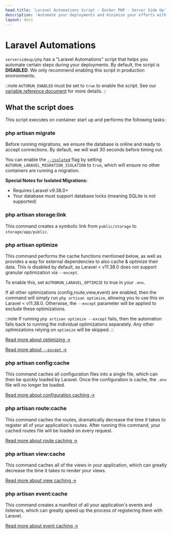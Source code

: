 ```yaml
---
head.title: 'Laravel Automations Script - Docker PHP - Server Side Up'
description: 'Automate your deployments and minimize your efforts with Laravel.'
layout: docs
---
```


# Laravel Automations
`serversideup/php` has a "Laravel Automations" script that helps you automate certain steps during your deployments. By default, the script is **DISABLED**. We only recommend enabling this script in production environments.

::note
`AUTORUN_ENABLED` must be set to `true` to enable the script. See our [variable reference document](/docs/reference/environment-variable-specification) for more details.
::

## What the script does
This script executes on container start up and performs the following tasks:

### php artisan migrate
Before running migrations, we ensure the database is online and ready to accept connections. By default, we will wait 30 seconds before timing out.

You can enable the [`--isolated`](https://laravel.com/docs/11.x/migrations#running-migrations) flag by setting `AUTORUN_LARAVEL_MIGRATION_ISOLATION` to `true`, which will ensure no other containers are running a migration. 

**Special Notes for Isolated Migrations:**
- Requires Laravel v9.38.0+
- Your database must support database locks (meaning SQLite is not supported)

### php artisan storage:link
This command creates a symbolic link from `public/storage` to `storage/app/public`.

### php artisan optimize

This command performs the cache functions mentioned below, as well as provides a way for external dependencies to also cache & optimize their data. This is disabled by default, as Laravel < v11.38.0 does not support granular optimization via `--except`.

To enable this, set `AUTRORUN_LARAVEL_OPTIMIZE` to true in your `.env`.

If all other optimizations (config,route,view,event) are enabled, then the command will simply run `php artisan optimize`, allowing you to use this on Laravel < v11.38.0. Otherwise, the `--except` parameter will be applied to exclude these optimizations.

::note
If running `php artisan optimize --except` fails, then the automation falls back to running the individual optimizations separately. Any other optimizations relying on `optimize` will be skipped.
::

[Read more about optimizing →](https://laravel.com/docs/11.x/deployment#optimization)

[Read more about `--except` →](https://github.com/laravel/framework/pull/54070)

### php artisan config:cache
This command caches all configuration files into a single file, which can then be quickly loaded by Laravel. Once the configuration is cache, the `.env` file will no longer be loaded.

[Read more about configuration caching →](https://laravel.com/docs/11.x/configuration#configuration-caching)

### php artisan route:cache
This command caches the routes, dramatically decrease the time it takes to register all of your application's routes. After running this command, your cached routes file will be loaded on every request.

[Read more about route caching →](https://laravel.com/docs/11.x/routing#route-caching)

### php artisan view:cache
This command caches all of the views in your application, which can greatly decrease the time it takes to render your views.

[Read more about view caching →](https://laravel.com/docs/11.x/views#optimizing-views)

### php artisan event:cache
This command creates a manifest of all your application's events and listeners, which can greatly speed up the process of registering them with Laravel.

[Read more about event caching →](https://laravel.com/docs/11.x/events#event-discovery-in-production)
